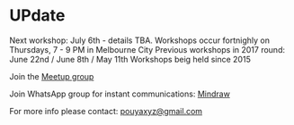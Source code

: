 # UPdate

Next workshop: July 6th - details TBA. 
Workshops occur fortnighly on Thursdays, 7 - 9 PM in Melbourne City
Previous workshops in 2017 round: June 22nd / June 8th / May 11th
Workshops beig held since 2015

Join the [Meetup group](https://www.meetup.com/mindraw/)

Join WhatsApp group for instant communications: [Mindraw](https://chat.whatsapp.com/ELRibWY2kTS5O36ZY6oHp2)

For more info please contact: pouyaxyz@gmail.com
